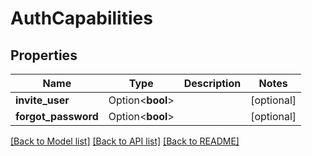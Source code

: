 # AuthCapabilities

## Properties

Name | Type | Description | Notes
------------ | ------------- | ------------- | -------------
**invite_user** | Option<**bool**> |  | [optional]
**forgot_password** | Option<**bool**> |  | [optional]

[[Back to Model list]](../README.md#documentation-for-models) [[Back to API list]](../README.md#documentation-for-api-endpoints) [[Back to README]](../README.md)


